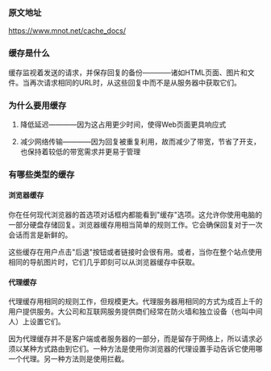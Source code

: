 ### 原文地址

https://www.mnot.net/cache_docs/

### 缓存是什么

缓存监视着发送的请求，并保存回复的备份————诸如HTML页面、图片和文件。当再次请求相同的URL时，从这些回复中而不是从服务器中获取它们。

### 为什么要用缓存

1. 降低延迟————因为这占用更少时间，使得Web页面更具响应式

2. 减少网络传输————因为回复被重复利用，故而减少了带宽，节省了开支，也保持着较低的带宽需求并更易于管理

### 有哪些类型的缓存

#### 浏览器缓存

你在任何现代浏览器的首选项对话框内都能看到"缓存"选项。这允许你使用电脑的一部分硬盘存储回复。浏览器缓存用相当简单的规则工作。它会确保回复对于一次会话而言是新鲜的。

这些缓存在用户点击"后退"按钮或者链接时会很有用。或者，当你在整个站点使用相同的导航图片时，它们几乎即刻可以从浏览器缓存中获取。

#### 代理缓存

代理缓存用相同的规则工作，但规模更大。代理服务器用相同的方式为成百上千的用户提供服务。大公司和互联网服务提供商们经常在防火墙和独立设备（也叫中间人）上设置它们。

因为代理缓存并不是客户端或者服务器的一部分，而是留存于网络上，所以请求必须以某种方式路由到它们。一种方法是使用你浏览器的代理设置手动告诉它使用哪一个代理。另一种方法则是使用拦截。
